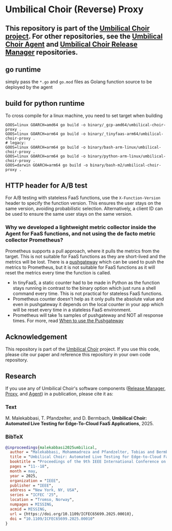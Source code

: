 # Umbilical Choir (Reverse) Proxy
This repository is part of the [Umbilical Choir project](https://github.com/ChaosRez/umbilical-choir-core).
For other repositories, see the [Umbilical Choir Agent](https://github.com/ChaosRez/umbilical-choir-core) and [Umbilical Choir Release Manager](https://github.com/ChaosRez/umbilical-choir-release-manager) repositories.
----------------

## go runtime
simply pass the `*.go` and `go.mod` files as Golang function source to be deployed by the agent

## build for python runtime
To cross compile for a linux machine, you need to set target when building
```
GOOS=linux GOARCH=amd64 go build -o binary/_gcp-amd64/umbilical-choir-proxy .
GOOS=linux GOARCH=arm64 go build -o binary/_tinyfaas-arm64/umbilical-choir-proxy .
# legacy:
GOOS=linux GOARCH=arm64 go build -o binary/bash-arm-linux/umbilical-choir-proxy .
GOOS=linux GOARCH=arm64 go build -o binary/python-arm-linux/umbilical-choir-proxy .
GOOS=darwin GOARCH=arm64 go build -o binary/bash-m2/umbilical-choir-proxy .

```

## HTTP header for A/B test
For A/B testing with stateless FaaS functions, use the `X-Function-Version` header to specify the function version. This ensures the user stays on the same version, avoiding probabilistic selection.
Alternatively, a client ID can be used to ensure the same user stays on the same version.

### Why we developed a lightweight metric collector inside the Agent for FaaS functions, and not using the de facto metric collector Prometheus?
Prometheus supports a pull approach, where it pulls the metrics from the target. This is not suitable for FaaS functions as they are short-lived and the metrics will be lost.
There is a [pushgateway](https://github.com/prometheus/pushgateway) which can be used to push the metrics to Prometheus, but it is not suitable for FaaS functions as it will reset the metrics every time the function is called.
- In tinyFaaS, a static counter had to be made in Python as the function stays running in contrast to the binary option which just runs a shell command every time. This is not practical for stateless FaaS functions.
- Prometheus counter doesn't help as it only pulls the absolute value and even in pushgateway it depends on the local counter in your app which will be reset every time in a stateless FaaS environment.
- Prometheus will take 1s samples of pushgateway and NOT all response times. For more, read [When to use the Pushgateway](https://prometheus.io/docs/practices/pushing/)

## Acknowledgement
This repository is part of the [Umbilical Choir](https://github.com/ChaosRez/umbilical-choir-core) project.
If you use this code, please cite our paper and reference this repository in your own code repository.

## Research

If you use any of Umbilical Choir's software components ([Release Manager](https://github.com/ChaosRez/umbilical-choir-release-manager), [Proxy](https://github.com/ChaosRez/umbilical-choir-proxy), and [Agent](https://github.com/ChaosRez/umbilical-choir-core)) in a publication, please cite it as:

### Text

M. Malekabbasi, T. Pfandzelter, and D. Bermbach, **Umbilical Choir: Automated Live Testing for Edge-To-Cloud FaaS Applications**, 2025.

### BibTeX

```bibtex
@inproceedings{malekabbasi2025umbilical,
  author = "Malekabbasi, Mohammadreza and Pfandzelter, Tobias and Bermbach, David",
  title = "Umbilical Choir: Automated Live Testing for Edge-to-Cloud FaaS Applications",
  booktitle = "Proceedings of the 9th IEEE International Conference on Fog and Edge Computing",
  pages = "11--18",
  month = may,
  year = 2025,
  organization = "IEEE",
  publisher = "IEEE",
  address = "New York, NY, USA",
  series = "ICFEC '25",
  location = "Tromso, Norway",
  numpages = MISSING,
  acmid = MISSING,
  url = {https://doi.org/10.1109/ICFEC65699.2025.00010},
  doi = "10.1109/ICFEC65699.2025.00010"
}
```
